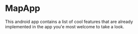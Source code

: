 # MapApp


This android app contains a list of cool features that are already implemented in the app you'e most welcome to take a look.
